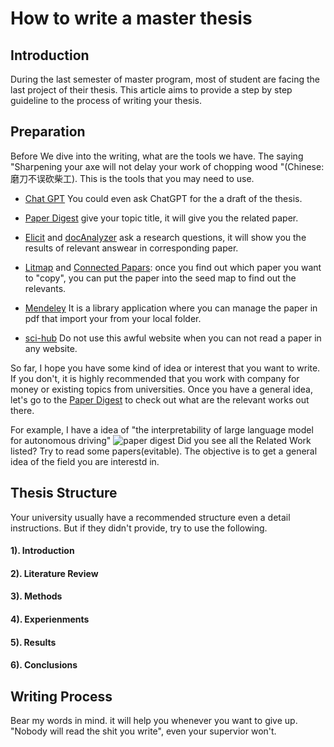 # How to write a master thesis 

## Introduction
During the last semester of master program, most of student are facing the last project of their thesis. This article aims to provide a step by step guideline to the process of writing your thesis.

## Preparation 
Before We dive into the writing, what are the tools we have. The saying "Sharpening your axe will not delay your work of chopping wood "(Chinese: 磨刀不误砍柴工). This is the tools that you may need to use. 

- [Chat GPT](https://chatgpt.com/)
You could even ask ChatGPT for the a draft of the thesis.

- [Paper Digest](https://paperdigest.org/)
give your topic title, it will give you the related paper.

- [Elicit](https://elicit.com/#Pricing) and [docAnalyzer](https://docanalyzer.ai/)
ask a research questions, it will show you the results of relevant answear in corresponding paper. 

- [Litmap](https://www.litmaps.com/) and [Connected Papars](https://www.connectedpapers.com/): 
once you find out which paper you want to "copy", you can put the paper into the 
seed map to find out the relevants.

- [Mendeley](https://www.mendeley.com/)
It is a library application where you can manage the paper in pdf that import your 
from your local folder. 

- [sci-hub](sci-hub.se)
Do not use this awful website when you can not read a paper in any website. 

So far, I hope you have some kind of idea or interest that you want to write. If you don't, it is highly recommended that you work with company for money or existing topics from universities. Once you have a general idea, let's go to the 
[Paper Digest](https://paperdigest.org/) to check out what are the relevant works out there. 

For example, I have a idea of "the interpretability of large language model for autonomous driving" 
![paper digest](https://timbrist.github.io/writing/paper_digest.png) 
Did you see all the Related Work listed?  Try to read some papers(evitable). The objective is to get a general idea of the field you are interestd in.

## Thesis Structure
Your university usually have a recommended structure even a detail instructions. But if they didn't provide, try to use the following.   

#### 1). Introduction 
#### 2). Literature Review
#### 3). Methods
#### 4). Experienments
#### 5). Results
#### 6). Conclusions

## Writing Process
Bear my words in mind. it will help you whenever you want to give up. "Nobody will read the shit you write", even your supervior won't. 